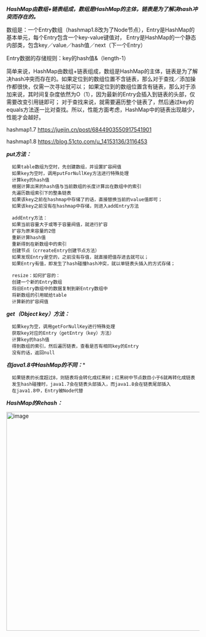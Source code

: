 ***HashMap由数组+链表组成，数组是HashMap的主体，链表是为了解决hash冲突而存在的。***

数组是：一个Entry数组（hashmap1.8改为了Node节点），Entry是HashMap的基本单元，每个Entry包含一个key-value键值对，
Entry是HashMap的一个静态内部类，包含key／value／hash值／next（下一个Entry）

Entry数据的存储规则：key的hash值&（length-1）

简单来说，HashMap由数组+链表组成，数组是HashMap的主体，链表是为了解决hash冲突而存在的。如果定位到的数组位置不含链表，那么对于查找／添加操作都很快，仅需一次寻址就可以；
如果定位到的数组位置含有链表，那么对于添加来说，其时间复杂度依然为O（1），因为最新的Entry会插入到链表的头部，仅需要改变引用链即可；
对于查找来说，就需要遍历整个链表了，然后通过key的equals方法逐一比对查找。所以，性能方面考虑，HashMap中的链表出现越少，性能才会越好。

hashmap1.7 https://juejin.cn/post/6844903550917541901

hashmap1.8 https://blog.51cto.com/u_14153136/3116453

***put方法：***

      如果table数组为空时，先创建数组，并设置扩容阀值
      如果key为空时，调用putForNullKey方法进行特殊处理
      计算key的hash值
      根据计算出来的hash值与当前数组的长度计算出在数组中的索引
      先遍历数组索引下的整条链表
      如果该key之前在hashmap中存储了的话，直接替换当前的value值即可；
      如果该key之前没有在hashmap中存储，则进入addEntry方法
      
      addEntry方法：
      如果当前容量大于或等于容量阀值，就进行扩容
      扩容为原来容量的2倍
      重新计算hash值
      重新得到在新数组中的索引
      创建节点（crreateEntry创建节点方法）
      如果发现Entry是空的，之前没有存值，就直接把值存进去就可以；
      如果Entry有值，即发生了hash碰撞hash冲突，就以单链表头插入的方式存储；
      
      resize：如何扩容的：
      创建一个新的Entry数组
      将旧Entry数组中的数据复制到新Entry数组中
      将新数组的引用赋给table
      计算新的扩容阀值

***get（Object key）方法：***

      如果key为空，调用getForNullKey进行特殊处理
      获取key对应的Entry（getEntry（key）方法）
      计算key的hash值
      得到数组的索引，然后遍历链表，查看是否有相同key的Entry
      没有的话，返回null

***在java1.8中HashMap的不同：****

      如果链表的长度超过8，则链表将会转化成红黑树；红黑树中节点数目小于6就再转化成链表
      发生hash碰撞时，java1.7会在链表头部插入，而java1.8会在链表尾部插入
      在java1.8中，Entry被Node代替
      
      
***HashMap的Rehash：***

<img width="570" alt="image" src="https://user-images.githubusercontent.com/67937122/161374814-86547b8c-b92c-410f-b545-23f4989d1dcc.png">




      
      
